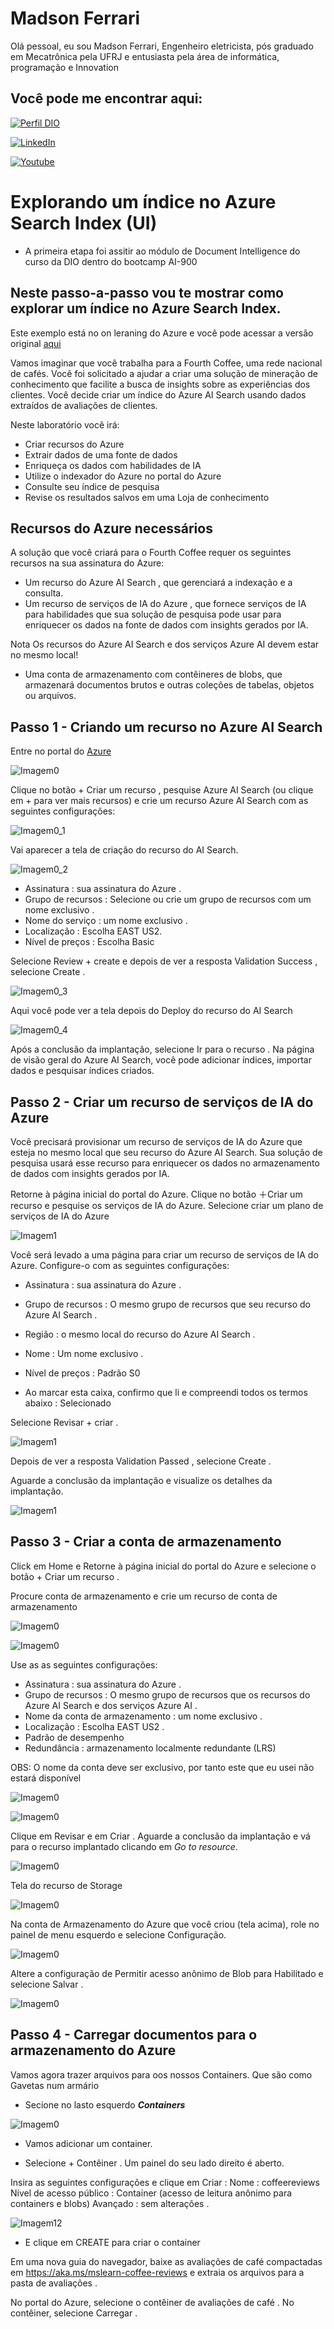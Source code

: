 
# Madson Ferrari

Olá pessoal, eu sou Madson Ferrari, Engenheiro eletricista, pós graduado em Mecatrônica pela UFRJ e entusiasta pela área de informática, programação e Innovation

## Você pode me encontrar aqui:

[![Perfil DIO](https://img.shields.io/badge/-Meu%20Perfil%20na%20DIO-0077B5?style=for-the-badge&logo=gitbook&logoColor=white)](https://www.dio.me/users/madson_ferrari)

[![LinkedIn](https://img.shields.io/badge/-LinkedIn-000?style=for-the-badge&logo=linkedin&logoColor=30A3DC)](https://www.linkedin.com/in/MadsonFerrari/)

[![Youtube](https://img.shields.io/badge/YouTube-FF0000?style=for-the-badge&logo=youtube&logoColor=white)](https://www.youtube.com/@MadsonFerrari)

# Explorando um índice no Azure Search Index (UI)


- A primeira etapa foi assitir ao módulo de Document Intelligence do curso da DIO dentro do bootcamp AI-900

## Neste passo-a-passo vou te mostrar como explorar um índice no Azure Search Index.

Este exemplo está no on leraning do Azure e você pode acessar a versão original [aqui](https://microsoftlearning.github.io/mslearn-ai-fundamentals/Instructions/Labs/11-ai-search.html)

Vamos imaginar que você trabalha para a Fourth Coffee, uma rede nacional de cafés. Você foi solicitado a ajudar a criar uma solução de mineração de conhecimento que facilite a busca de insights sobre as experiências dos clientes. Você decide criar um índice do Azure AI Search usando dados extraídos de avaliações de clientes.

Neste laboratório você irá:

- Criar recursos do Azure
- Extrair dados de uma fonte de dados
- Enriqueça os dados com habilidades de IA
- Utilize o indexador do Azure no portal do Azure
- Consulte seu índice de pesquisa
- Revise os resultados salvos em uma Loja de conhecimento

## Recursos do Azure necessários

A solução que você criará para o Fourth Coffee requer os seguintes recursos na sua assinatura do Azure:

- Um recurso do Azure AI Search , que gerenciará a indexação e a consulta.
- Um recurso de serviços de IA do Azure , que fornece serviços de IA para habilidades que sua solução de pesquisa pode usar para enriquecer os dados na fonte de dados com insights gerados por IA.

Nota Os recursos do Azure AI Search e dos serviços Azure AI devem estar no mesmo local!

- Uma conta de armazenamento com contêineres de blobs, que armazenará documentos brutos e outras coleções de tabelas, objetos ou arquivos.

## Passo 1 - Criando um recurso no Azure AI Search

Entre no portal do [Azure](https://portal.azure.com/#home)

![Imagem0](https://github.com/MadsonFerrari/Projeto_Data_AI_Search/blob/main/Telas/Tela_0.PNG)

Clique no botão + Criar um recurso , pesquise Azure AI Search (ou clique em + para ver mais recursos) e crie um recurso Azure AI Search com as seguintes configurações:

![Imagem0_1](https://github.com/MadsonFerrari/Projeto_Data_AI_Search/blob/main/Telas/Tela_0_1.PNG)

Vai aparecer a tela de criação do recurso do AI Search.

![Imagem0_2](https://github.com/MadsonFerrari/Projeto_Data_AI_Search/blob/main/Telas/Tela_0_2.PNG)

- Assinatura : sua assinatura do Azure .
- Grupo de recursos : Selecione ou crie um grupo de recursos com um nome exclusivo .
- Nome do serviço : um nome exclusivo .
- Localização : Escolha EAST US2.
- Nível de preços : Escolha Basic

Selecione Review + create e depois de ver a resposta Validation Success , selecione Create .

![Imagem0_3](https://github.com/MadsonFerrari/Projeto_Data_AI_Search/blob/main/Telas/Tela_0_3.PNG)

Aqui você pode ver a tela depois do Deploy do recurso do AI Search

![Imagem0_4](https://github.com/MadsonFerrari/Projeto_Data_AI_Search/blob/main/Telas/Tela_0_4.PNG)

Após a conclusão da implantação, selecione Ir para o recurso . Na página de visão geral do Azure AI Search, você pode adicionar índices, importar dados e pesquisar índices criados.

## Passo 2 - Criar um recurso de serviços de IA do Azure

Você precisará provisionar um recurso de serviços de IA do Azure que esteja no mesmo local que seu recurso do Azure AI Search. Sua solução de pesquisa usará esse recurso para enriquecer os dados no armazenamento de dados com insights gerados por IA.

Retorne à página inicial do portal do Azure. Clique no botão ＋Criar um recurso e pesquise os serviços de IA do Azure. Selecione criar um plano de serviços de IA do Azure 

![Imagem1](https://github.com/MadsonFerrari/Projeto_Data_AI_Search/blob/main/Telas/Tela_1.PNG)

Você será levado a uma página para criar um recurso de serviços de IA do Azure. Configure-o com as seguintes configurações:

- Assinatura : sua assinatura do Azure .
- Grupo de recursos : O mesmo grupo de recursos que seu recurso do Azure AI Search .
- Região : o mesmo local do recurso do Azure AI Search .
- Nome : Um nome exclusivo .
- Nível de preços : Padrão S0

- Ao marcar esta caixa, confirmo que li e compreendi todos os termos abaixo : Selecionado

Selecione Revisar + criar . 

![Imagem1](https://github.com/MadsonFerrari/Projeto_Data_AI_Search/blob/main/Telas/Tela_1_1.PNG)

Depois de ver a resposta Validation Passed , selecione Create .

Aguarde a conclusão da implantação e visualize os detalhes da implantação.

![Imagem1](https://github.com/MadsonFerrari/Projeto_Data_AI_Search/blob/main/Telas/Tela_1_2.PNG)

## Passo 3 - Criar a conta de armazenamento 

Click em Home e Retorne à página inicial do portal do Azure e selecione o botão + Criar um recurso .

Procure conta de armazenamento e crie um recurso de conta de armazenamento

![Imagem0](https://github.com/MadsonFerrari/Projeto_Data_AI_Search/blob/main/Telas/Tela_1_3.PNG)

![Imagem0](https://github.com/MadsonFerrari/Projeto_Data_AI_Search/blob/main/Telas/Tela_1_4.PNG)


Use as as seguintes configurações:

- Assinatura : sua assinatura do Azure .
- Grupo de recursos : O mesmo grupo de recursos que os recursos do Azure AI Search e dos serviços Azure AI .
- Nome da conta de armazenamento : um nome exclusivo .
- Localização : Escolha EAST US2 .
- Padrão de desempenho
- Redundância : armazenamento localmente redundante (LRS)

OBS: O nome da conta deve ser exclusivo, por tanto este que eu usei não estará disponível

![Imagem0](https://github.com/MadsonFerrari/Projeto_Data_AI_Search/blob/main/Telas/Tela_1_5.PNG)

![Imagem0](https://github.com/MadsonFerrari/Projeto_Data_AI_Search/blob/main/Telas/Tela_1_6.PNG)

Clique em Revisar e em Criar . Aguarde a conclusão da implantação e vá para o recurso implantado clicando em *Go to resource*.

![Imagem0](https://github.com/MadsonFerrari/Projeto_Data_AI_Search/blob/main/Telas/Tela_1_7.PNG)

Tela do recurso de Storage

![Imagem0](https://github.com/MadsonFerrari/Projeto_Data_AI_Search/blob/main/Telas/Tela_1_8.PNG)

Na conta de Armazenamento do Azure que você criou (tela acima), role no painel de menu esquerdo e selecione Configuração.

![Imagem0](https://github.com/MadsonFerrari/Projeto_Data_AI_Search/blob/main/Telas/Tela_1_9.png)

Altere a configuração de Permitir acesso anônimo de Blob para Habilitado e selecione Salvar .

![Imagem0](https://github.com/MadsonFerrari/Projeto_Data_AI_Search/blob/main/Telas/Tela_1_10.png)

## Passo 4 - Carregar documentos para o armazenamento do Azure

Vamos agora trazer arquivos para oos nossos Containers. Que são como Gavetas num armário

- Secione no lasto esquerdo ***Containers***

![Imagem0](https://github.com/MadsonFerrari/Projeto_Data_AI_Search/blob/main/Telas/Tela_1_11.png)

- Vamos adicionar um container.

- Selecione + Contêiner . Um painel do seu lado direito é aberto.

Insira as seguintes configurações e clique em Criar :
Nome : coffeereviews
Nível de acesso público : Container (acesso de leitura anônimo para containers e blobs)
Avançado : sem alterações .

![Imagem12](https://github.com/MadsonFerrari/Projeto_Data_AI_Search/blob/main/Telas/Tela_1_12.png)

- E clique em CREATE para criar o container



Em uma nova guia do navegador, baixe as avaliações de café compactadas em https://aka.ms/mslearn-coffee-reviews e extraia os arquivos para a pasta de avaliações .

No portal do Azure, selecione o contêiner de avaliações de café . No contêiner, selecione Carregar .
